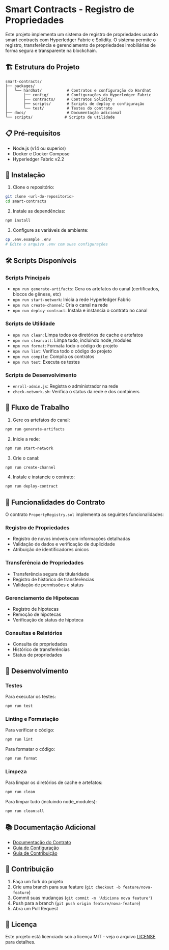 # Smart Contracts - Registro de Propriedades

Este projeto implementa um sistema de registro de propriedades usando smart contracts com Hyperledger Fabric e Solidity. O sistema permite o registro, transferência e gerenciamento de propriedades imobiliárias de forma segura e transparente na blockchain.

## 🏗️ Estrutura do Projeto

```
smart-contracts/
├── packages/
│   └── hardhat/           # Contratos e configuração do Hardhat
│       ├── config/        # Configurações do Hyperledger Fabric
│       ├── contracts/     # Contratos Solidity
│       ├── scripts/       # Scripts de deploy e configuração
│       └── test/          # Testes do contrato
├── docs/                  # Documentação adicional
└── scripts/              # Scripts de utilidade
```

## 📋 Pré-requisitos

- Node.js (v14 ou superior)
- Docker e Docker Compose
- Hyperledger Fabric v2.2

## 🚀 Instalação

1. Clone o repositório:
```bash
git clone <url-do-repositorio>
cd smart-contracts
```

2. Instale as dependências:
```bash
npm install
```

3. Configure as variáveis de ambiente:
```bash
cp .env.example .env
# Edite o arquivo .env com suas configurações
```

## 🛠️ Scripts Disponíveis

### Scripts Principais
- `npm run generate-artifacts`: Gera os artefatos do canal (certificados, blocos de gênese, etc)
- `npm run start-network`: Inicia a rede Hyperledger Fabric
- `npm run create-channel`: Cria o canal na rede
- `npm run deploy-contract`: Instala e instancia o contrato no canal

### Scripts de Utilidade
- `npm run clean`: Limpa todos os diretórios de cache e artefatos
- `npm run clean:all`: Limpa tudo, incluindo node_modules
- `npm run format`: Formata todo o código do projeto
- `npm run lint`: Verifica todo o código do projeto
- `npm run compile`: Compila os contratos
- `npm run test`: Executa os testes

### Scripts de Desenvolvimento
- `enroll-admin.js`: Registra o administrador na rede
- `check-network.sh`: Verifica o status da rede e dos containers

## 🔄 Fluxo de Trabalho

1. Gere os artefatos do canal:
```bash
npm run generate-artifacts
```

2. Inicie a rede:
```bash
npm run start-network
```

3. Crie o canal:
```bash
npm run create-channel
```

4. Instale e instancie o contrato:
```bash
npm run deploy-contract
```

## 📝 Funcionalidades do Contrato

O contrato `PropertyRegistry.sol` implementa as seguintes funcionalidades:

### Registro de Propriedades
- Registro de novos imóveis com informações detalhadas
- Validação de dados e verificação de duplicidade
- Atribuição de identificadores únicos

### Transferência de Propriedades
- Transferência segura de titularidade
- Registro de histórico de transferências
- Validação de permissões e status

### Gerenciamento de Hipotecas
- Registro de hipotecas
- Remoção de hipotecas
- Verificação de status de hipoteca

### Consultas e Relatórios
- Consulta de propriedades
- Histórico de transferências
- Status de propriedades

## 🧪 Desenvolvimento

### Testes
Para executar os testes:
```bash
npm run test
```

### Linting e Formatação
Para verificar o código:
```bash
npm run lint
```

Para formatar o código:
```bash
npm run format
```

### Limpeza
Para limpar os diretórios de cache e artefatos:
```bash
npm run clean
```

Para limpar tudo (incluindo node_modules):
```bash
npm run clean:all
```

## 📚 Documentação Adicional

- [Documentação do Contrato](packages/hardhat/docs/PropertyRegistry.md)
- [Guia de Configuração](docs/setup.md)
- [Guia de Contribuição](docs/CONTRIBUTING.md)

## 🤝 Contribuição

1. Faça um fork do projeto
2. Crie uma branch para sua feature (`git checkout -b feature/nova-feature`)
3. Commit suas mudanças (`git commit -m 'Adiciona nova feature'`)
4. Push para a branch (`git push origin feature/nova-feature`)
5. Abra um Pull Request

## 📄 Licença

Este projeto está licenciado sob a licença MIT - veja o arquivo [LICENSE](LICENSE) para detalhes.
